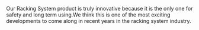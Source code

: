 Our Racking System product is truly innovative because it is the only one for safety and long term using.We think this is one of the most exciting developments to come along in recent years in the racking system industry.
